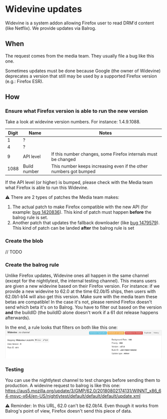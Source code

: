 # Widevine updates

Widevine is a system addon allowing Firefox user to read DRM'd content (like Netflix). We provide updates via Balrog.  

## When

The request comes from the media team. They usually file a bug like this one.  

Sometimes updates must be done because Google (the owner of Widevine) deprecates a version that still may be used by a supported Firefox version (e.g.: Firefox ESR).

## How

### Ensure what Firefox version is able to run the new version

Take a look at widevine version numbers. For instance: 1.4.9.1088.

| Digit | Name         | Notes                                                             |
|-------|--------------|-------------------------------------------------------------------|
| 1     | ?            |                                                                   |
| 4     | ?            |                                                                   |
| 9     | API level    | If this number changes, some Firefox internals must be changed    |
| 1088  | Build number | This number keeps increasing even if the other numbers got bumped |

If the API level (or higher) is bumped, please check with the Media team what Firefox is able to run this Widevine.

:warning: There are 2 types of patches the Media team makes:

1. The actual patch to make Firefox compatible with the new API (for example: [bug 1420836](https://bugzilla.mozilla.org/show_bug.cgi?id=1420836)). This kind of patch must happen **before** the balrog rule is set.
1. Another patch that updates the fallback downloader (like [bug 1479579](https://bugzilla.mozilla.org/show_bug.cgi?id=1479579)). This kind of patch can be landed **after** the balrog rule is set

### Create the blob

// TODO 

### Create the balrog rule

Unlike Firefox updates, Widevine ones all happen in the same channel (except for the nightlytest, the internal testing channel). This means users are given a new widevine based on their Firefox version. For instance: if we provide a new widevine to 62.0 at the time 62.0b15 ships, then users with 62.0b1-b14 will also get this version. Make sure with the media team these betas are compatible! In the case it's not, please remind Firefox doesn't send which beta it's on to Balrog. You have to filter out based on the version **and** the buildID (the buildID alone doesn't work if a 61 dot release happens afterwards).

In the end, a rule looks that filters on both like this one: ![Balrog rule](/docs/misc-operations/widevine-balrog-rule.png?raw=true)

### Testing 

You can use the nightlytest channel to test changes before sending them to production. A widevine request to balrog is like this one: https://aus5.mozilla.org/update/3/GMP/62.0/20180802174131/WINNT_x86_64-msvc-x64/en-US/nightlytest/default/default/default/update.xml

:warning: Reminder: In this URL, 62.0 can't be 62.0b14. Even though it works from Balrog's point of view, Firefox doesn't send this piece of data.
